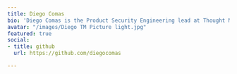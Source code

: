 ```yaml
---
title: Diego Comas
bio: 'Diego Comas is the Product Security Engineering lead at Thought Machine.'
avatar: "/images/Diego TM Picture light.jpg"
featured: true
social:
- title: github
  url: https://github.com/diegocomas

---
```


